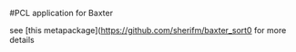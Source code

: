 #PCL application for Baxter

see [this metapackage](https://github.com/sherifm/baxter_sort0 for more details


